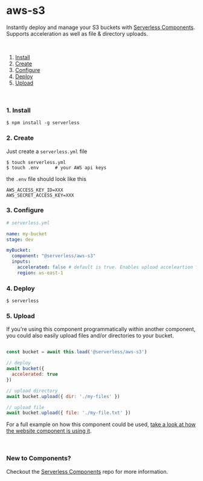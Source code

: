 # aws-s3

Instantly deploy and manage your S3 buckets with [Serverless Components](https://github.com/serverless/components). Supports acceleration as well as file & directory uploads.

&nbsp;

1. [Install](#1-install)
2. [Create](#2-create)
3. [Configure](#3-configure)
4. [Deploy](#4-deploy)
5. [Upload](#5-upload)

&nbsp;


### 1. Install

```console
$ npm install -g serverless
```

### 2. Create

Just create a `serverless.yml` file

```console
$ touch serverless.yml
$ touch .env      # your AWS api keys
```

the `.env` file should look like this

```
AWS_ACCESS_KEY_ID=XXX
AWS_SECRET_ACCESS_KEY=XXX
```


### 3. Configure

```yml
# serverless.yml

name: my-bucket
stage: dev

myBucket:
  component: "@serverless/aws-s3"
  inputs:
    accelerated: false # default is true. Enables upload acceleartion for the bucket
    region: us-east-1
```

### 4. Deploy

```console
$ serverless
```

### 5. Upload
If you're using this component programmatically within another component, you could also easily upload files and/or directories to your bucket.
 
```js

const bucket = await this.load('@serverless/aws-s3')

// deploy
await bucket({
  accelerated: true
})

// upload directory
await bucket.upload({ dir: './my-files' })

// upload file
await bucket.upload({ file: './my-file.txt' })

```

For a full example on how this component could be used, [take a look at how the website component is using it](https://github.com/serverless-components/website/).

&nbsp;

### New to Components?

Checkout the [Serverless Components](https://github.com/serverless/components) repo for more information.
